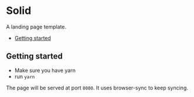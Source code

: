 # Solid

A landing page template.

* [Getting started](#getting-started)

## Getting started

* Make sure you have yarn
* run `yarn`

The page will be served at port `8080`.
It uses browser-sync to keep syncing.
